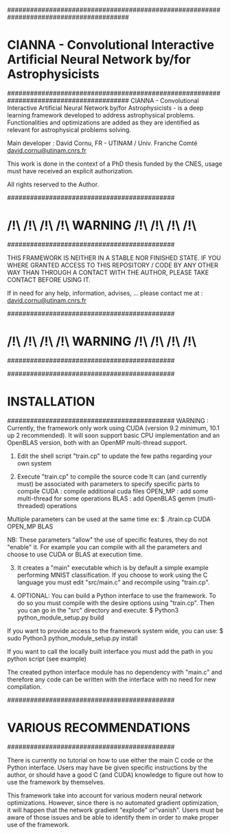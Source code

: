########################################################################################
# CIANNA - Convolutional Interactive Artificial Neural Network by/for Astrophysicists
########################################################################################
CIANNA - Convolutional Interactive Artificial Neural Network by/for Astrophysicists - is a deep learning framework developed to address astrophysical problems. Functionalities and optimizations are added as they are identified as relevant for astrophysical problems solving.

Main developer : David Cornu, FR - UTINAM / Univ. Franche Comté
david.cornu@utinam.cnrs.fr

This work is done in the context of a PhD thesis funded by the CNES,
usage must have received an explicit authorization.

All rights reserved to the Author.





############################################
# /!\ /!\ /!\ /!\ WARNING /!\ /!\ /!\ /!\
############################################

THIS FRAMEWORK IS NEITHER IN A STABLE NOR FINISHED STATE.
IF YOU WHERE GRANTED ACCESS TO THIS REPOSITORY / CODE BY ANY OTHER WAY
THAN THROUGH A CONTACT WITH THE AUTHOR, PLEASE TAKE CONTACT BEFORE USING IT.

If in need for any help, information, advises, ... please contact
me at : david.cornu@utinam.cnrs.fr

############################################
# /!\ /!\ /!\ /!\ WARNING /!\ /!\ /!\ /!\
############################################








############################################
#               INSTALLATION
############################################
WARNING : Currently, the framework only work using CUDA (version 9.2 minimum, 10.1 up 2 recommended).
It will soon support basic CPU implementation and an OpenBLAS version, both with an OpenMP multi-thread support.


1. Edit the shell script "train.cp" to update the few paths regarding your own system

2. Execute "train.cp" to compile the source code
It can (and currently must) be associated with parameters to specify specific parts to compile
CUDA 	: compile additional cuda files
OPEN_MP : add some multi-thread for some operations
BLAS 	: add OpenBLAS gemm (mutli-threaded) operations

Multiple parameters can be used at the same time ex:
$ ./train.cp CUDA OPEN_MP BLAS

NB: These parameters "allow" the use of specific features, they do not "enable" it. For example you can compile
with all the parameters and choose to use CUDA or BLAS at execution time.

3. It creates a "main" executable which is by default a simple example performing MNIST classification.
If you choose to work using the C language you must edit "src/main.c" and recompile using "train.cp".

4. OPTIONAL: You can build a Python interface to use the framework.
To do so you must compile with the desire options using "train.cp".
Then you can go in the "src" directory and execute:
$ Python3 python_module_setup.py build

If you want to provide access to the framework system wide, you can use:
$ sudo Python3 python_module_setup.py install

If you want to call the locally built interface you must add the path in you python script (see example) 

The created python interface module has no dependency with "main.c" and therefore
any code can be written with the interface with no need for new compilation.




############################################
#          VARIOUS RECOMMENDATIONS
############################################

There is currently no tutorial on how to use either the main C code or the Python interface.
Users may have be given specific instructions by the author, or should have a good C (and CUDA) knowledge
to figure out how to use the framework by themselves.

This framework take into account for various modern neural network optimizations. 
However, since there is no automated gradient optimization, it will happen that the network gradient "explode" or"vanish". 
Users must be aware of those issues and be able to identify them in order to make proper use of the framework.












